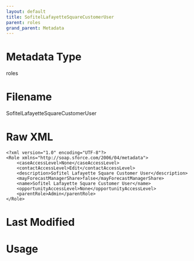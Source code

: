 ```yaml
---
layout: default
title: SofitelLafayetteSquareCustomerUser
parent: roles
grand_parent: Metadata
---
```

# Metadata Type
roles


# Filename 
SofitelLafayetteSquareCustomerUser


# Raw XML
```
<?xml version="1.0" encoding="UTF-8"?>
<Role xmlns="http://soap.sforce.com/2006/04/metadata">
    <caseAccessLevel>None</caseAccessLevel>
    <contactAccessLevel>Edit</contactAccessLevel>
    <description>Sofitel Lafayette Square Customer User</description>
    <mayForecastManagerShare>false</mayForecastManagerShare>
    <name>Sofitel Lafayette Square Customer User</name>
    <opportunityAccessLevel>None</opportunityAccessLevel>
    <parentRole>Admin</parentRole>
</Role>
```


# Last Modified


# Usage
